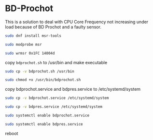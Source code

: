 # BD-Prochot

This is a solution to deal with CPU Core Frequency not increasing under load because of BD Prochot and a faulty sensor.
 
 ```bash
sudo dnf install msr-tools
```

```bash
sudo modprobe msr
```

```bash
sudo wrmsr 0x1FC 14004d
```

copy `bdprochot.sh` to /usr/bin and make executable

```bash
sudo cp -v bdprochot.sh /usr/bin
```

```bash
sudo chmod +x /usr/bin/bdprochot.sh
```

copy bdprochot.service and bdpres.service to /etc/systemd/system

```bash
sudo cp -v bdprochot.service /etc/systemd/system
```

```bash
sudo cp -v bdpres.service /etc/systemd/system
```

```bash
sudo systemctl enable bdprochot.service 
```

```bash
sudo systemctl enable bdpres.service
```
reboot
